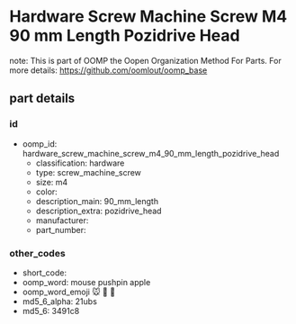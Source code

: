 # Hardware Screw Machine Screw M4 90 mm Length Pozidrive Head  

note: This is part of OOMP the Oopen Organization Method For Parts. For more details: https://github.com/oomlout/oomp_base

##  part details





### id
* oomp_id: hardware_screw_machine_screw_m4_90_mm_length_pozidrive_head
  * classification: hardware
  * type: screw_machine_screw
  * size: m4
  * color: 
  * description_main: 90_mm_length
  * description_extra: pozidrive_head
  * manufacturer: 
  * part_number: 

### other_codes
* short_code: 
* oomp_word: mouse pushpin apple
* oomp_word_emoji :mouse: :pushpin: :apple:
* md5_6_alpha: 21ubs
* md5_6: 3491c8